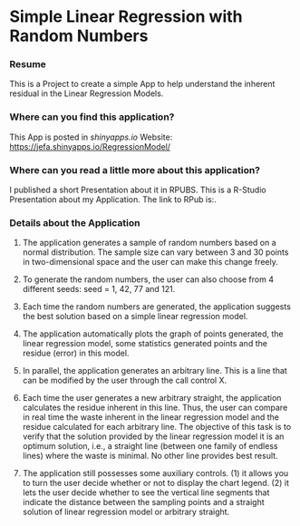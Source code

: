 # Simple Linear Regression with Random Numbers

### Resume
This is a Project to create a simple App to help understand the inherent residual in the Linear Regression Models.

### Where can you find this application?
This App is posted in *shinyapps.io* Website: https://jefa.shinyapps.io/RegressionModel/

### Where can you read a little more about this application?
I published a short Presentation about it in RPUBS. This is a R-Studio Presentation about my Application. The link to RPub is:.

### Details about the Application

1. The application generates a sample of random numbers based on a normal distribution. The sample size can vary between 3 and 30 points in two-dimensional space and the user can make this change freely.

2. To generate the random numbers, the user can also choose from 4 different seeds: seed = 1, 42, 77 and 121.

3. Each time the random numbers are generated, the application suggests the best solution based on a simple linear regression model.

4. The application automatically plots the graph of points generated, the linear regression model, some statistics generated points and the residue (error) in this model.

5. In parallel, the application generates an arbitrary line. This is a line that can be modified by the user through the call control X.

6. Each time the user generates a new arbitrary straight, the application calculates the residue inherent in this line. Thus, the user can compare in real time the waste inherent in the linear regression model and the residue calculated for each arbitrary line. The objective of this task is to verify that the solution provided by the linear regression model it is an optimum solution, i.e., a straight line (between one family of endless lines) where the waste is minimal. No other line provides best result.

7. The application still possesses some auxiliary controls. (1) it allows you to turn the user decide whether or not to display the chart legend. (2) it lets the user decide whether to see the vertical line segments that indicate the distance between the sampling points and a straight solution of linear regression model or arbitrary straight.
